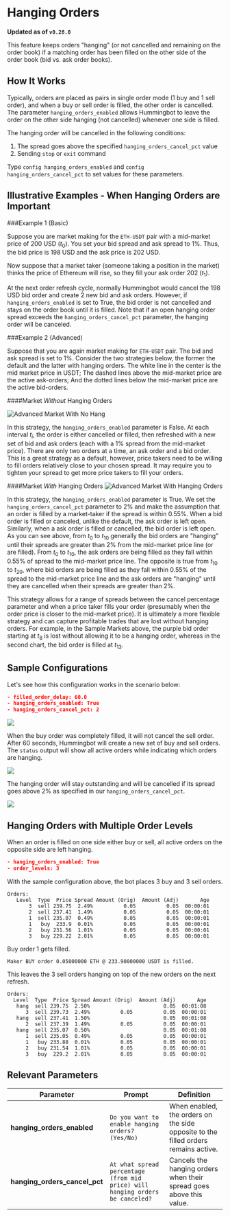 # Hanging Orders

**Updated as of `v0.28.0`**

This feature keeps orders "hanging" (or not cancelled and remaining on the order book) if a matching order has been filled on the other side of the order book (bid vs. ask order books).

## How It Works

Typically, orders are placed as pairs in single order mode (1 buy and 1 sell order), and when a buy or sell order is filled, the other order is cancelled. The parameter `hanging_orders_enabled` allows Hummingbot to leave the order on the other side hanging (not cancelled) whenever one side is filled.

The hanging order will be cancelled in the following conditions:

1. The spread goes above the specified `hanging_orders_cancel_pct` value
2. Sending `stop` or `exit` command

Type `config hanging_orders_enabled` and `config hanging_orders_cancel_pct` to set values for these parameters. 

## Illustrative Examples - When Hanging Orders are Important

###Example 1 (Basic)

Suppose you are market making for the `ETH-USDT` pair with a mid-market price of 200 USD ($t_0$). You set your bid spread and ask spread to 1%. Thus, the bid price is 198 USD and the ask price is 202 USD. 

Now suppose that a market taker (someone taking a position in the market) thinks the price of Ethereum will rise, so they fill your ask order 202 ($t_1$). 

At the next order refresh cycle, normally Hummingbot would cancel the 198 USD bid order and create 2 new bid and ask orders. However, if `hanging_orders_enabled` is set to True, the bid order is not cancelled and stays on the order book until it is filled. Note that if an open hanging order spread exceeds the `hanging_orders_cancel_pct` parameter, the hanging order will be canceled.

###Example 2 (Advanced)

Suppose that you are again market making for `ETH-USDT` pair. The bid and ask spread is set to 1%. Consider the two strategies below, the former the default and the latter with hanging orders. The white line in the center is the mid market price in USDT; The dashed lines above the mid-market price are the active ask-orders; And the dotted lines below the mid-market price are the active bid-orders.

####Market *Without* Hanging Orders

![Advanced Market With No Hang](/assets/img/hanging_orders_example_market_adv_no_hang.png)

In this strategy, the `hanging_orders_enabled` parameter is False. At each interval $t_i$, the order is either cancelled or filled, then refreshed with a new set of bid and ask orders (each with a 1% spread from the mid-market price). There are only two orders at a time, an ask order and a bid order. This is a great strategy as a default, however, price takers need to be willing to fill orders relatively close to your chosen spread. It may require you to tighten your spread to get more price takers to fill your orders. 

####Market *With* Hanging Orders
![Advanced Market With Hanging Orders](/assets/img/hanging_orders_example_market_adv_with_hang.png)

In this strategy, the `hanging_orders_enabled` parameter is True. We set the `hanging_orders_cancel_pct` parameter to 2% and make the assumption that an order is filled by a market-taker if the spread is within 0.55%. When a bid order is filled or canceled, unlike the default, the ask order is left open. Similarly, when a ask order is filled or cancelled, the bid order is left open. As you can see above, from $t_0$ to $t_{10}$ generally the bid orders are "hanging" until their spreads are greater than 2% from the mid-market price line (or are filled). From $t_0$ to $t_{10}$, the ask orders are being filled as they fall within 0.55% of spread to the mid-market price line. The opposite is true from $t_{10}$ to $t_{20}$, where bid orders are being filled as they fall within 0.55% of the spread to the mid-market price line and the ask orders are "hanging" until they are cancelled when their spreads are greater than 2%. 

This strategy allows for a range of spreads between the cancel percentage parameter and when a price taker fills your order (presumably when the order price is closer to the mid-market price). It is ultimately a more flexible strategy and can capture profitable trades that are lost without hanging orders. For example, in the Sample Markets above, the purple bid order starting at $t_8$ is lost without allowing it to be a hanging order, whereas in the second chart, the bid order is filled at $t_{13}$.

## Sample Configurations

Let's see how this configuration works in the scenario below:

```json
- filled_order_delay: 60.0
- hanging_orders_enabled: True
- hanging_orders_cancel_pct: 2
```

![](/assets/img/hanging_order2.png)

When the buy order was completely filled, it will not cancel the sell order. After 60 seconds, Hummingbot will create a new set of buy and sell orders. The `status` output will show all active orders while indicating which orders are hanging.

![](/assets/img/hanging_order3.png)

The hanging order will stay outstanding and will be cancelled if its spread goes above 2% as specified in our `hanging_orders_cancel_pct`.

![](/assets/img/hanging_order4.png)

## Hanging Orders with Multiple Order Levels

When an order is filled on one side either buy or sell, all active orders on the opposite side are left hanging.

```json
- hanging_orders_enabled: True
- order_levels: 3
```

With the sample configuration above, the bot places 3 buy and 3 sell orders.

```
Orders:                                                                
   Level  Type  Price Spread Amount (Orig)  Amount (Adj)       Age 
       3  sell 239.75  2.49%          0.05          0.05  00:00:01 
       2  sell 237.41  1.49%          0.05          0.05  00:00:01 
       1  sell 235.07  0.49%          0.05          0.05  00:00:01 
       1   buy  233.9  0.01%          0.05          0.05  00:00:01 
       2   buy 231.56  1.01%          0.05          0.05  00:00:01 
       3   buy 229.22  2.01%          0.05          0.05  00:00:01 
```

Buy order 1 gets filled.

```
Maker BUY order 0.05000000 ETH @ 233.90000000 USDT is filled.  
```

This leaves the 3 sell orders hanging on top of the new orders on the next refresh.

```
Orders:                                                               
  Level  Type  Price Spread Amount (Orig)  Amount (Adj)       Age 
   hang  sell 239.75  2.50%                        0.05  00:01:08 
      3  sell 239.73  2.49%          0.05          0.05  00:00:01 
   hang  sell 237.41  1.50%                        0.05  00:01:08 
      2  sell 237.39  1.49%          0.05          0.05  00:00:01 
   hang  sell 235.07  0.50%                        0.05  00:01:08 
      1  sell 235.05  0.49%          0.05          0.05  00:00:01 
      1   buy 233.88  0.01%          0.05          0.05  00:00:01 
      2   buy 231.54  1.01%          0.05          0.05  00:00:01 
      3   buy  229.2  2.01%          0.05          0.05  00:00:01 

```


## Relevant Parameters

| Parameter | Prompt | Definition |
|-----------|--------|------------|
| **hanging_orders_enabled** | `Do you want to enable hanging orders? (Yes/No)` | When enabled, the orders on the side opposite to the filled orders remains active. |
| **hanging_orders_cancel_pct** | `At what spread percentage (from mid price) will hanging orders be canceled?` | Cancels the hanging orders when their spread goes above this value. |
